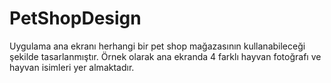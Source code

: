 # PetShopDesign

Uygulama ana ekranı herhangi bir pet shop mağazasının kullanabileceği şekilde tasarlanmıştır. Örnek olarak ana ekranda 4 farklı hayvan fotoğrafı ve hayvan isimleri yer almaktadır.  
